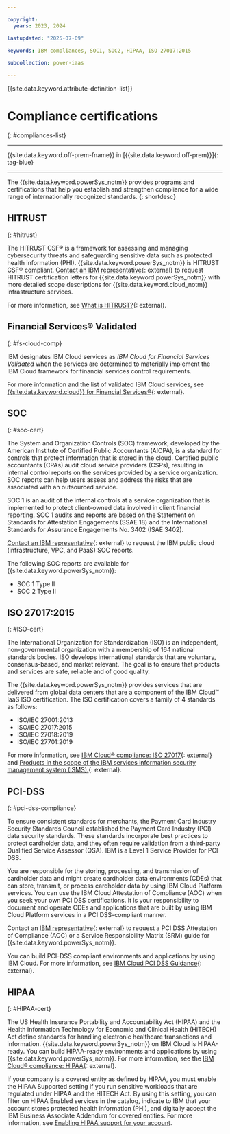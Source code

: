 ```yaml
---

copyright:
  years: 2023, 2024

lastupdated: "2025-07-09"

keywords: IBM compliances, SOC1, SOC2, HIPAA, ISO 27017:2015

subcollection: power-iaas

---
```


{{site.data.keyword.attribute-definition-list}}

# Compliance certifications
{: #compliances-list}

---



{{site.data.keyword.off-prem-fname}} in [{{site.data.keyword.off-prem}}]{: tag-blue}


---

The {{site.data.keyword.powerSys_notm}} provides programs and certifications that help you establish and strengthen compliance for a wide range of internationally recognized standards.
{: shortdesc}









## HITRUST
{: #hitrust}


The HITRUST CSF&reg; is a framework for assessing and managing cybersecurity threats and safeguarding sensitive data such as protected health information (PHI). {{site.data.keyword.powerSys_notm}} is HITRUST CSF&reg; compliant. [Contact an IBM representative](https://www.ibm.com/account/reg/signup?formid=MAIL-wcp){: external} to request HITRUST certification letters for {{site.data.keyword.powerSys_notm}} with more detailed scope descriptions for {{site.data.keyword.cloud_notm}} infrastructure services.

For more information, see [What is HITRUST?](https://www.ibm.com/cloud/compliance/hitrust){: external}.


## Financial Services® Validated
{: #fs-cloud-comp}

IBM designates IBM Cloud services as _IBM Cloud for Financial Services Validated_ when the services are determined to materially implement the IBM Cloud framework for financial services control requirements.

For more information and the list of validated IBM Cloud services, see [{{site.data.keyword.cloud}} for Financial Services®](https://www.ibm.com/cloud/compliance/ibm-cloud-for-financial-services){: external}.

## SOC
{: #soc-cert}

The System and Organization Controls (SOC) framework, developed by the American Institute of Certified Public Accountants (AICPA), is a standard for controls that protect information that is stored in the cloud. Certified public accountants (CPAs) audit cloud service providers (CSPs), resulting in internal control reports on the services provided by a service organization. SOC reports can help users assess and address the risks that are associated with an outsourced service.

SOC 1 is an audit of the internal controls at a service organization that is implemented to protect client-owned data involved in client financial reporting. SOC 1 audits and reports are based on the Statement on Standards for Attestation Engagements (SSAE 18) and the International Standards for Assurance Engagements No. 3402 (ISAE 3402).

[Contact an IBM representative](https://www.ibm.com/account/reg/signup?formid=MAIL-wcp){: external} to request the IBM public cloud (infrastructure, VPC, and PaaS) SOC reports.

The following SOC reports are available for {{site.data.keyword.powerSys_notm}}:
-   SOC 1 Type II
-   SOC 2 Type II

## ISO 27017:2015
{: #ISO-cert}

The International Organization for Standardization (ISO) is an independent, non-governmental organization with a membership of 164 national standards bodies. ISO develops international standards that are voluntary, consensus-based, and market relevant. The goal is to ensure that products and services are safe, reliable and of good quality.

The {{site.data.keyword.powerSys_notm}} provides services that are delivered from global data centers that are a component of the IBM Cloud™ IaaS ISO certification. The ISO certification covers a family of 4 standards as follows:
- ISO/IEC 27001:2013
- ISO/IEC 27017:2015
- ISO/IEC 27018:2019
- ISO/IEC 27701:2019

For more information, see [IBM Cloud&reg; compliance: ISO 27017](https://www.ibm.com/cloud/compliance/iso-27017){: external} and [Products in the scope of the IBM services information security management system (ISMS).](https://www.ibm.com/downloads/cas/OELMNOND){: external}.

## PCI-DSS
{: #pci-dss-compliance}

To ensure consistent standards for merchants, the Payment Card Industry Security Standards Council established the Payment Card Industry (PCI) data security standards. These standards incorporate best practices to protect cardholder data, and they often require validation from a third-party Qualified Service Assessor (QSA). IBM is a Level 1 Service Provider for PCI DSS.

You are responsible for the storing, processing, and transmission of cardholder data and might create cardholder data environments (CDEs) that can store, transmit, or process cardholder data by using IBM Cloud Platform services. You can use the IBM Cloud Attestation of Compliance (AOC) when you seek your own PCI DSS certifications. It is your responsibility to document and operate CDEs and applications that are built by using IBM Cloud Platform services in a PCI DSS-compliant manner.

Contact an [IBM representative](https://www.ibm.com/account/reg/signup?formid=MAIL-wcp){: external} to request a PCI DSS Attestation of Compliance (AOC) or a Service Responsibility Matrix (SRM) guide for {{site.data.keyword.powerSys_notm}}.

You can build PCI-DSS compliant environments and applications by using IBM Cloud. For more information, see [IBM Cloud PCI DSS Guidance](https://www.ibm.com/downloads/cas/OPLDK4Q2){: external}.

## HIPAA
{: #HIPAA-cert}

The US Health Insurance Portability and Accountability Act (HIPAA) and the Health Information Technology for Economic and Clinical Health (HITECH) Act define standards for handling electronic healthcare transactions and information. {{site.data.keyword.powerSys_notm}} on IBM Cloud is HIPAA-ready. You can build HIPAA-ready environments and applications by using {{site.data.keyword.powerSys_notm}}. For more information, see the [IBM Cloud® compliance: HIPAA](https://www.ibm.com/cloud/compliance/hipaa){: external}.

If your company is a covered entity as defined by HIPAA, you must enable the HIPAA Supported setting if you run sensitive workloads that are regulated under HIPAA and the HITECH Act. By using this setting, you can filter on HIPAA Enabled services in the catalog, indicate to IBM that your account stores protected health information (PHI), and digitally accept the IBM Business Associate Addendum for covered entities. For more information, see [Enabling HIPAA support for your account](/docs/account?topic=account-enabling-hipaa).
